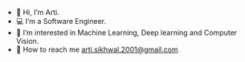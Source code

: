 - 👋 Hi, I’m Arti.
- 💻 I’m a Software Engineer.
- 👀 I’m interested in Machine Learning, Deep learning and Computer Vision.
- 📧 How to reach me arti.sikhwal.2001@gmail.com

<!---
aru2001/aru2001 is a ✨ special ✨ repository because its `README.md` (this file) appears on your GitHub profile.
You can click the Preview link to take a look at your changes.
--->
